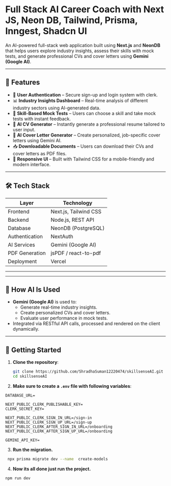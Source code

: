 # Full Stack AI Career Coach with Next JS, Neon DB, Tailwind, Prisma, Inngest, Shadcn UI


An AI-powered full-stack web application built using **Next.js** and **NeonDB** that helps users explore industry insights, assess their skills with mock tests, and generate professional CVs and cover letters using **Gemini (Google AI)**.

---

## 🚀 Features

- 🔐 **User Authentication** – Secure sign-up and login system with clerk.
- 📊 **Industry Insights Dashboard** – Real-time analysis of different industry sectors using AI-generated data.
- 🧪 **Skill-Based Mock Tests** – Users can choose a skill and take mock tests with instant feedback.
- 📝 **AI CV Generator** – Instantly generate a professional resume tailored to user input.
- 💼 **AI Cover Letter Generator** – Create personalized, job-specific cover letters using Gemini AI.
- 📥 **Downloadable Documents** – Users can download their CVs and cover letters as PDF files.
- 🎯 **Responsive UI** – Built with Tailwind CSS for a mobile-friendly and modern interface.

---

## 🛠️ Tech Stack

| Layer        | Technology                 |
|--------------|-----------------------------|
| Frontend     | Next.js, Tailwind CSS       |
| Backend      | Node.js, REST API           |
| Database     | NeonDB (PostgreSQL)         |
| Authentication | NextAuth              |
| AI Services  | Gemini (Google AI)          |
| PDF Generation | jsPDF / react-to-pdf       |
| Deployment   | Vercel                       |

---



---

## 🧠 How AI Is Used

- **Gemini (Google AI)** is used to:
  - Generate real-time industry insights.
  - Create personalized CVs and cover letters.
  - Evaluate user performance in mock tests.
- Integrated via RESTful API calls, processed and rendered on the client dynamically.

---

## 🧪 Getting Started

1. **Clone the repository**:
   ```bash
   git clone https://github.com/ShradhaSuman12220474/skillsenseAI.git
   cd skillsenseAI
   ```


2.  **Make sure to create a `.env` file with following variables**:

```
DATABASE_URL=

NEXT_PUBLIC_CLERK_PUBLISHABLE_KEY=
CLERK_SECRET_KEY=

NEXT_PUBLIC_CLERK_SIGN_IN_URL=/sign-in
NEXT_PUBLIC_CLERK_SIGN_UP_URL=/sign-up
NEXT_PUBLIC_CLERK_AFTER_SIGN_IN_URL=/onboarding
NEXT_PUBLIC_CLERK_AFTER_SIGN_UP_URL=/onboarding

GEMINI_API_KEY=
```


3. **Run the migration.**
```bash
 npx prisma migrate dev --name  create-models
```

4. **Now its all done just run the project.**
```bash
npm run dev
```